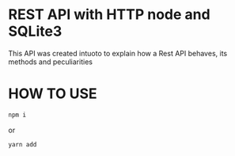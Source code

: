 # REST API with HTTP node and SQLite3

This API was created intuoto to explain how a Rest API behaves, its methods and peculiarities

# HOW TO USE

```sh 
npm i
```
or

```sh 
yarn add
```

